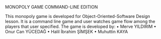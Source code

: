 MONOPOLY GAME COMMAND-LINE EDITION

This monopoly game is developed for Object-Oriented-Software Design lesson. It is a command line game and user watches game flow among the players that user specified. The game is developed by: 
        •	Merve YILDIRIM
        •	Onur Can YÜCEDAĞ
        •	Halil İbrahim ŞİMŞEK
        •	Muhuttin KAYA
